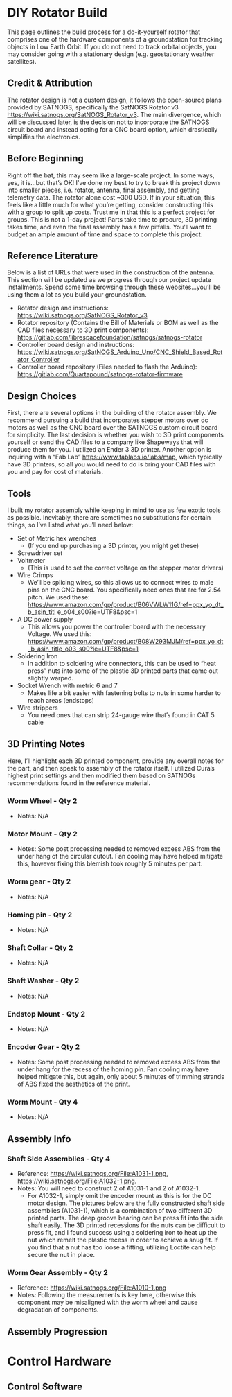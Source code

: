 # DIY Rotator Build
This page outlines the build process for a do-it-yourself rotator that comprises one of the hardware components of a groundstation for tracking objects in Low Earth Orbit. If you do not need to track orbital objects, you may consider going with a stationary design (e.g. geostationary weather satellites).

## Credit & Attribution
The rotator design is not a custom design, it follows the open-source plans provided by SATNOGS, specifically the SatNOGS Rotator v3 https://wiki.satnogs.org/SatNOGS_Rotator_v3. The main divergence, which will be discussed later, is the decision not to incorporate the SATNOGS circuit board and instead opting for a CNC board option, which drastically simplifies the electronics.

## Before Beginning
Right off the bat, this may seem like a large-scale project. In some ways, yes, it is...but that’s OK! I’ve done my best to try to break this project down into smaller pieces, i.e. rotator, antenna, final assembly, and getting telemetry data. The rotator alone cost ~300 USD. If in your situation, this feels like a little much for what you’re getting, consider constructing this with a group to split up costs. Trust me in that this is a perfect project for groups. This is not a 1-day project! Parts take time to procure, 3D printing takes time, and even the final assembly has a few pitfalls. You'll want to budget an ample amount of time and space to complete this project.

## Reference Literature
Below is a list of URLs that were used in the construction of the antenna. This section will be updated as we progress through our project update installments. Spend some time browsing through these websites...you’ll be using them a lot as you build your groundstation. 
- Rotator design and instructions: https://wiki.satnogs.org/SatNOGS_Rotator_v3 
- Rotator repository (Contains the Bill of Materials or BOM as well as the CAD files necessary to 3D print components): https://gitlab.com/librespacefoundation/satnogs/satnogs-rotator 
- Controller board design and instructions: https://wiki.satnogs.org/SatNOGS_Arduino_Uno/CNC_Shield_Based_Rotator_Controller 
- Controller board repository (Files needed to flash the Arduino): https://gitlab.com/Quartapound/satnogs-rotator-firmware

## Design Choices
First, there are several options in the building of the rotator assembly. We recommend pursuing a build that incorporates stepper motors over dc motors as well as the CNC board over the SATNOGS custom circuit board for simplicity. The last decision is whether you wish to 3D print components yourself or send the CAD files to a company like Shapeways that will produce them for you. I utilized an Ender 3 3D printer. Another option is inquiring with a “Fab Lab” https://www.fablabs.io/labs/map, which typically have 3D printers, so all you would need to do is bring your CAD files with you and pay for cost of materials.

## Tools
I built my rotator assembly while keeping in mind to use as few exotic tools as possible. Inevitably, there are sometimes no substitutions for certain things, so I’ve listed what you’ll need below:
- Set of Metric hex wrenches
  - (If you end up purchasing a 3D printer, you might get these)
- Screwdriver set
- Voltmeter
  - (This is used to set the correct voltage on the stepper motor drivers)
- Wire Crimps
  - We’ll be splicing wires, so this allows us to connect wires to male pins on the CNC board. You specifically need ones that are for 2.54 pitch. We used these: https://www.amazon.com/gp/product/B06VWLW11G/ref=ppx_yo_dt_b_asin_titl e_o04_s00?ie=UTF8&psc=1
- A DC power supply
  - This allows you power the controller board with the necessary Voltage. We used this: https://www.amazon.com/gp/product/B08W293MJM/ref=ppx_yo_dt_b_asin_title_o03_s00?ie=UTF8&psc=1
- Soldering Iron
  - In addition to soldering wire connectors, this can be used to “heat press” nuts into some of the plastic 3D printed parts that came out slightly warped.
- Socket Wrench with metric 6 and 7
  - Makes life a bit easier with fastening bolts to nuts in some harder to reach areas (endstops)
- Wire strippers
  - You need ones that can strip 24-gauge wire that’s found in CAT 5 cable

## 3D Printing Notes
Here, I’ll highlight each 3D printed component, provide any overall notes for the part, and then speak to assembly of the rotator itself. I utilized Cura’s highest print settings and then modified them based on SATNOGs recommendations found in the reference material.

### Worm Wheel - Qty 2
- Notes: N/A

### Motor Mount - Qty 2
- Notes: Some post processing needed to removed excess ABS from the under hang of the circular cutout. Fan cooling may have helped mitigate this, however fixing this blemish took roughly 5 minutes per part.

### Worm gear - Qty 2
- Notes: N/A

### Homing pin - Qty 2
- Notes: N/A

### Shaft Collar - Qty 2
- Notes: N/A

### Shaft Washer - Qty 2
- Notes: N/A

### Endstop Mount - Qty 2
- Notes: N/A

### Encoder Gear - Qty 2
- Notes: Some post processing needed to removed excess ABS from the under hang for the recess of the homing pin. Fan cooling may have helped mitigate this, but again, only about 5 minutes of trimming strands of ABS fixed the aesthetics of the print.

### Worm Mount - Qty 4
- Notes: N/A

## Assembly Info

### Shaft Side Assemblies - Qty 4
- Reference: https://wiki.satnogs.org/File:A1031-1.png, https://wiki.satnogs.org/File:A1032-1.png.
- Notes: You will need to construct 2 of A1031-1 and 2 of A1032-1. 
  - For A1032-1, simply omit the encoder mount as this is for the DC motor design. The pictures below are the fully constructed shaft side assemblies (A1031-1), which is a combination of two different 3D printed parts. The deep groove bearing can be press fit into the side shaft easily. The 3D printed recessions for the nuts can be difficult to press fit, and I found success using a soldering iron to heat up the nut which remelt the plastic recess in order to achieve a snug fit. If you find that a nut has too loose a fitting, utilizing Loctite can help secure the nut in place.

### Worm Gear Assembly - Qty 2
- Reference: https://wiki.satnogs.org/File:A1010-1.png
- Notes: Following the measurements is key here, otherwise this component may be misaligned with the worm wheel and cause degradation of components.

## Assembly Progression

# Control Hardware

## Control Software
